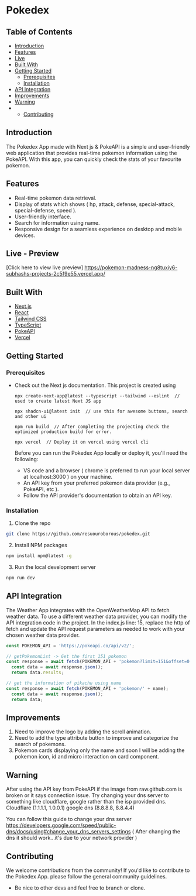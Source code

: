 # Pokedex

<!-- TABLE OF CONTENTS -->

## Table of Contents

- [Introduction](Introduction)
- [Features](Features)
- [Live](Live)
- [Built With](#built-with)
- [Getting Started](#getting-started)
  - [Prerequisites](#prerequisites)
  - [Installation](#installation)
- [API Integration](APIIntegration)
- [Improvements](#Improvements)
- [Warning](#Warning)
- - [Contributing](#Contributing)


## Introduction
The Pokedex App made with Next js & PokeAPI is a simple and user-friendly web application that provides real-time pokemon information using the PokeAPI.
With this app, you can quickly check the stats of your favourite pokemon.


## Features
- Real-time pokemon data retrieval.
- Display of stats which shows ( hp, attack, defense, special-attack, special-defense, speed ).
- User-friendly interface.
- Search for information using name.
- Responsive design for a seamless experience on desktop and mobile devices.


## Live - Preview
[Click here to view live preview]
https://pokemon-madness-ng8tuxiy6-subhashs-projects-2c5f9e55.vercel.app/





## Built With
- [Next.js](https://nextjs.org/)
- [React](https://reactjs.org/)
- [Tailwind CSS](https://tailwindcss.com/)
- [TypeScript](https://www.typescriptlang.org/)
- [PokeAPI](https://pokeapi.co/)
- [Vercel](https://vercel.com/)


## Getting Started

  ### Prerequisites
- Check out the Next js documentation.
  This project is created using
  ```
  npx create-next-app@latest --typescript --tailwind --eslint  //  used to create latest Next JS app

  npx shadcn-ui@latest init  // use this for awesome buttons, search and other ui

  npm run build  // After completing the projecting check the optimized production build for error.

  npx vercel  // Deploy it on vercel using vercel cli

  ```
  
  Before you can run the Pokedex App locally or deploy it, you'll need the following:
  - VS code and a browser ( chrome is preferred to run your local server at localhost:3000 ) on your machine.
  - An API key from your preferred pokemon data provider (e.g., PokeAPI, etc ).
  - Follow the API provider's documentation to obtain an API key.



### Installation

1. Clone the repo

```sh
git clone https://github.com/resuouroborous/pokedex.git
```

2. Install NPM packages

```sh
npm install npm@latest -g
```

3. Run the local development server 

```sh
npm run dev
```

   
## API Integration
The Weather App integrates with the OpenWeatherMap API to fetch weather data. To use a different weather data provider, you can modify the API integration code in the project.
In the index.js line: 15, replace the http of fetch and update the API request parameters as needed to work with your chosen weather data provider.

```Next.js
const POKEMON_API = 'https://pokeapi.co/api/v2/';

// getPokemonList -> Get the first 151 pokemon
const response = await fetch(POKEMON_API + 'pokemon?limit=151&offset=0'); /*you can set the limit according to your requirement */
  const data = await response.json();
  return data.results;

// get the information of pikachu using name
const response = await fetch(POKEMON_API + 'pokemon/' + name);
  const data = await response.json();
  return data;

```


## Improvements
1. Need to improve the logo by adding the scroll animation.
2. Need to add the type attribute button to improve and categorize the search of pokemons.
3. Pokemon cards displaying only the name and soon I will be adding the pokemon icon, id and micro interaction on card component.



## Warning
After using the API key from PokeAPI if the image from raw.github.com is broken or it says connection issue.
Try changing your dns server to something like cloudflare, google rather than the isp provided dns. Cloudflare (1.1.1.1, 1.0.0.1) google dns (8.8.8.8, 8.8.4.4)

You can follow this guide to change your dns server https://developers.google.com/speed/public-dns/docs/using#change_your_dns_servers_settings
( After changing the dns it should work...it's due to your network provider )


## Contributing
We welcome contributions from the community! If you'd like to contribute to the Pokedex App.
please follow the general community guidelines.
- Be nice to other devs and feel free to branch or clone.
